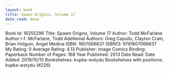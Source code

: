 ```yaml
---
layout: book
title: Spawn Origins, Volume 17
date_read: None
---
```


Book Id: 16255296
Title: Spawn Origins, Volume 17
Author: Todd McFarlane
Author l-f: McFarlane, Todd
Additional Authors: Greg Capullo, Clayton Crain, Brian Holguin, Angel  Medina
ISBN: 1607066637
ISBN13: 9781607066637
My Rating: 0
Average Rating: 4.13
Publisher: Image Comics
Binding: Paperback
Number of Pages: 168
Year Published: 2013
Date Read: 
Date Added: 2019/10/15
Bookshelves: kupka-wstydu
Bookshelves with positions: kupka-wstydu (#226)

